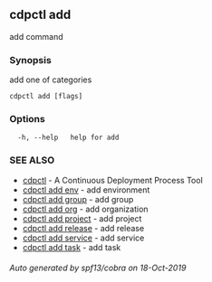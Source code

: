 ## cdpctl add

add command

### Synopsis

add one of categories

```
cdpctl add [flags]
```

### Options

```
  -h, --help   help for add
```

### SEE ALSO

* [cdpctl](cdpctl.md)	                         - A Continuous Deployment Process Tool
* [cdpctl add env](cdpctl_add_env.md)	         - add environment
* [cdpctl add group](cdpctl_add_group.md)	     - add group
* [cdpctl add org](cdpctl_add_org.md)	         - add organization
* [cdpctl add project](cdpctl_add_project.md)	 - add project
* [cdpctl add release](cdpctl_add_release.md)	 - add release
* [cdpctl add service](cdpctl_add_service.md)	 - add service
* [cdpctl add task](cdpctl_add_task.md)	         - add task

###### Auto generated by spf13/cobra on 18-Oct-2019
